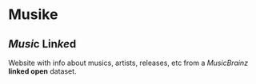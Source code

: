 # Musike
## *Musi*c Lin*ke*d

Website with info about musics, artists, releases, etc from a *MusicBrainz* __linked open__ dataset.
